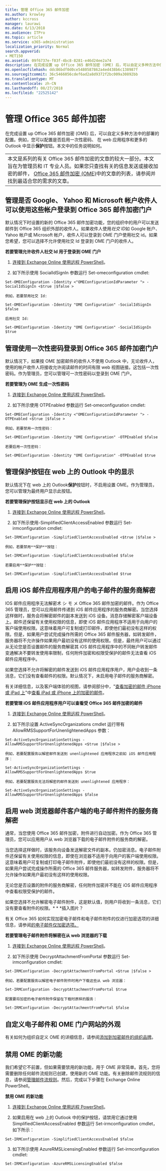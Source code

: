```yaml
---
title: 管理 Office 365 邮件加密
ms.author: krowley
author: kccross
manager: laurawi
ms.date: 6/13/2018
ms.audience: ITPro
ms.topic: article
ms.service: o365-administration
localization_priority: Normal
search.appverid:
- MET150
ms.assetid: 09f6737e-f03f-4bc8-8281-e46d24ee2a74
description: 在完成设置 up Office 365 邮件加密 (OME) 后，可以自定义多种方法中的部署的配置。例如，您可以配置是否启用一次性密码、 在 web 应用程序和更多的 Outlook 中显示保护按钮。本文中的任务说明如何。
ms.openlocfilehash: ddc86bdf0d0ce5480587862a4ed438b6c138987f
ms.sourcegitcommit: 36c5466056cdef6ad2a8d9372f2bc009a30892bb
ms.translationtype: MT
ms.contentlocale: zh-CN
ms.lasthandoff: 08/27/2018
ms.locfileid: "22525142"
---
```

# <a name="manage-office-365-message-encryption"></a>管理 Office 365 邮件加密

在完成设置 up Office 365 邮件加密 (OME) 后，可以自定义多种方法中的部署的配置。例如，您可以配置是否启用一次性密码、 在 web 应用程序和更多的 Outlook 中显示**保护**按钮。本文中的任务说明如何。 
  
||
|:-----|
|本文是系列的有关 Office 365 邮件加密的文章的较大一部分。本文旨在为管理员和 IT 专业人员。如果您只查找有关的信息发送或接收加密的邮件， [Office 365 邮件加密 (OME)](ome.md)中的文章的列表，请参阅并找到最适合您的需求的文章。 |
   
## <a name="managing-whether-google-yahoo-and-microsoft-account-recipients-can-use-these-accounts-to-sign-in-to-the-office-365-message-encryption-portal"></a>管理是否 Google、 Yahoo 和 Microsoft 帐户收件人可以使用这些帐户登录到 Office 365 邮件加密门户
<a name="PermitSocialID"> </a>

默认情况下时设置的新的 Office 365 邮件加密功能，您的组织中的用户可以发送邮件到 Office 365 组织外部的收件人。如果收件人使用*社交 ID*如 Google 帐户、 Yahoo 帐户或 Microsoft 帐户，收件人可以登录到 OME 门户使用社交 id。如果您希望，您可以选择不允许使用社交 Id 登录到 OME 门户的收件人。 
  
 **若要管理允许收件人社交 Id 用于登录到 OME 门户**
  
1. [连接到 Exchange Online 使用远程 PowerShell](http://technet.microsoft.com/library/jj984289%28v=exchg.150%29.aspx)。
    
2. 如下所示使用 SocialIdSignIn 参数运行 Set-omeconfiguration cmdlet:
    
  ```
  Set-OMEConfiguration -Identity <"OMEConfigurationIdParameter "> -SocialIdSignIn <$true |$false >
  ```

    例如，若要禁用社交 Id:
    
  ```
  Set-OMEConfiguration -Identity "OME Configuration" -SocialIdSignIn $false
  ```

    启用社交 Id:
    
  ```
  Set-OMEConfiguration -Identity "OME Configuration" -SocialIdSignIn $true
  ```

## <a name="managing-the-use-of-one-time-pass-codes-for-signing-in-to-the-office-365-message-encryption-portal"></a>管理使用一次性密码登录到 Office 365 邮件加密门户
<a name="GenerateOTPC"> </a>

默认情况下，如果按 OME 加密邮件的收件人不使用 Outlook 中，无论收件人，使用的帐户收件人将接收允许阅读邮件的时间有限 web 视图链接。这包括一次性密码。作为管理员，您可以管理可一次性密码以登录到 OME 门户。
  
 **若要管理为 OME 生成一次性密码**
  
1. [连接到 Exchange Online 使用远程 PowerShell](http://technet.microsoft.com/library/jj984289%28v=exchg.150%29.aspx)。
    
2. 如下所示使用 OTPEnabled 参数运行 Set-omeconfiguration cmdlet:
    
  ```
  Set-OMEConfiguration -Identity <"OMEConfigurationIdParameter "> -OTPEnabled <$true |$false >
  ```

    例如，若要禁用一次性密码：
    
  ```
  Set-OMEConfiguration -Identity "OME Configuration" -OTPEnabled $false
  ```

    若要启用一次性密码：
    
  ```
  Set-OMEConfiguration -Identity "OME Configuration" -OTPEnabled $true
  ```

## <a name="managing-the-display-of-the-protect-button-in-outlook-on-the-web"></a>管理保护按钮在 web 上的 Outlook 中的显示
<a name="DisplayProtectButton"> </a>

默认情况下在 web 上的 Outlook**保护**按钮时，不启用设置 OME。作为管理员，您可以管理为最终用户显示此按钮。 
  
 **若要管理保护按钮显示在 web 上的 Outlook**
  
1. [连接到 Exchange Online 使用远程 PowerShell](http://technet.microsoft.com/library/jj984289%28v=exchg.150%29.aspx)。
    
2. 如下所示使用-SimplifiedClientAccessEnabled 参数运行 Set-irmconfiguration cmdlet:
    
  ```
  Set-IRMConfiguration -SimplifiedClientAccessEnabled <$true |$false >
  ```

    例如，若要禁用**保护**按钮： 
    
  ```
  Set-IRMConfiguration -SimplifiedClientAccessEnabled $false
  ```

    若要启用**保护**按钮： 
    
  ```
  Set-IRMConfiguration -SimplifiedClientAccessEnabled $true
  ```

## <a name="enable-service-side-decryption-of-email-messages-for-ios-mail-app-users"></a>启用 iOS 邮件应用程序用户的电子邮件的服务商解密
<a name="EnableServiceSideDecrypt"> </a>

IOS 邮件应用程序无法解密术 シ モ メ Office 365 邮件加密的邮件。作为 Office 365 管理员，您可以应用邮件传递到 iOS 邮件应用程序的服务商解密。当您选择这样做时，服务会将解密邮件的副本发送到 iOS 设备。消息存储解密客户端设备上。邮件还保留有关使用权限的信息，即使 iOS 邮件应用程序不适用于向用户的客户端使用权限。这意味着用户可复制或打印邮件，即使他们最初没有这样的权限。但是，如果用户尝试完成操作所需的 Office 365 邮件服务器，如转发邮件，服务器将不允许操作如果用户最初没有这样的使用权限。但是，最终用户可以通过从无论您是否设置邮件的服务商解密其 iOS 邮件应用程序中的不同帐户转发邮件变通解决不要转发使用率限制，任何附件加密和权限受保护的邮件无法查看 iOS 邮件应用程序中。
  
如果您选择不允许将解密的邮件发送到 iOS 邮件应用程序用户，用户会收到一条消息，它们没有查看邮件的权限。默认情况下，未启用电子邮件的服务商解密。
  
有关详细信息，以及客户端体验的视图，请参阅部分中，"[查看加密的邮件 iPhone 或 iPad 上](https://support.office.com/article/4d631321-0d26-4bcc-a483-d294dd0b1caf#iOSEncryptedMail)"中[查看 iPad 或 iPhone 上的加密的邮件](https://support.office.com/article/4d631321-0d26-4bcc-a483-d294dd0b1caf)。
  
 **若要管理 iOS 邮件应用程序用户可以查看受 Office 365 邮件加密的邮件**
  
1. [连接到 Exchange Online 使用远程 PowerShell](http://technet.microsoft.com/library/jj984289%28v=exchg.150%29.aspx)。
    
2. 如下所示设置 ActiveSyncOrganizations cmdlet 运行带有 AllowRMSSupportForUnenlightenedApps 参数：
    
  ```
  Set-ActiveSyncOrganizationSettings -AllowRMSSupportForUnenlightenedApps <$true |$false >
  ```

    例如，若要配置服务以解密邮件发送到 unenlightened 应用程序之前如 iOS 邮件应用程序：
    
  ```
  Set-ActiveSyncOrganizationSettings -AllowRMSSupportForUnenlightenedApps $true
  ```

    例如，若要配置服务无法将解密的邮件发送到 unenlightened 应用程序：
    
  ```
  Set-ActiveSyncOrganizationSettings -AllowRMSSupportForUnenlightenedApps $false
  ```

## <a name="enable-service-side-decryption-of-email-attachments-for-web-browser-mail-clients"></a>启用 web 浏览器邮件客户端的电子邮件附件的服务商解密
<a name="EnableServiceSideDecrypt"> </a>

通常，当您使用 Office 365 邮件加密，附件进行自动加密。作为 Office 365 管理员，您可以应用用户从 web 浏览器下载的电子邮件附件的服务商的解密。 
  
当您选择这样做时，该服务向设备发送解密文件的副本。仍加密消息。电子邮件附件还保留有关使用权限的信息，即使在浏览器不适用于向用户的客户端使用权限。这意味着用户可复制或打印电子邮件附件，即使他们最初没有这样的权限。但是，如果用户尝试完成操作所需的 Office 365 邮件服务器，如转发附件，服务器将不允许操作如果用户最初没有这样的使用权限。
  
无论您是否设置的附件的服务商解密，任何附件加密并不能在 iOS 邮件应用程序中查看权限受保护的邮件。
  
如果您选择不允许解密电子邮件附件，这是默认值，则用户将收到一条消息，它们没有要查看附件的权限。\* \* \*插入图片？
  
有关 Office 365 如何实现加密电子邮件和电子邮件附件的仅进行加密选项的详细信息，请参阅[的电子邮件仅加密选项。](https://docs.microsoft.com/azure/information-protection/deploy-use/configure-usage-rights#encrypt-only-option-for-emails)
  
 **若要管理电子邮件附件将解密在从 web 浏览器的下载**
  
1. [连接到 Exchange Online 使用远程 PowerShell](http://technet.microsoft.com/library/jj984289%28v=exchg.150%29.aspx)。
    
2. 如下所示使用 DecryptAttachmentFromPortal 参数运行 Set-irmconfiguration cmdlet:
    
  ```
  Set-IRMConfiguration -DecryptAttachmentFromPortal <$true |$false >
  ```

    例如，若要配置服务以解密电子邮件附件时用户下载这些从 web 浏览器：
    
  ```
  Set-IRMConfiguration -DecryptAttachmentFromPortal $true
  ```

    配置要将加密的电子邮件附件保留在下载时原样的服务：
    
  ```
  Set-IRMConfiguration -DecryptAttachmentFromPortal $false
  ```

## <a name="customizing-the-appearance-of-email-messages-and-the-ome-portal"></a>自定义电子邮件和 OME 门户网站的外观
<a name="CustomizeAppearance"> </a>

有关如何为组织自定义 OME 的详细信息，请参阅[添加到加密邮件的组织品牌](add-your-organization-brand-to-encrypted-messages.md)。
  
## <a name="disabling-the-new-capabilities-for-ome"></a>禁用 OME 的新功能
<a name="CustomizeAppearance"> </a>

我们希望它不前置，但如果需要禁用的新功能，用于 OME 非常简单。首先，您将需要删除任何邮件流规则已创建，使用新的 OME 功能。有关删除邮件流规则的信息，请参阅[管理邮件流规则](https://technet.microsoft.com/library/jj657505%28v=exchg.150%29.aspx)。然后，完成以下步骤在 Exchange Online PowerShell。
  
 **禁用 OME 的新功能**
  
1. [连接到 Exchange Online 使用远程 PowerShell](https://technet.microsoft.com/library/jj984289%28v=exchg.160%29.aspx)。
    
2. 如果启用在 web 上的 Outlook 中的保护按钮，请禁用它通过使用 SimplifiedClientAccessEnabled 参数运行 Set-irmconfiguration cmdlet，如下所示：
    
  ```
  Set-IRMConfiguration -SimplifiedClientAccessEnabled $false
  ```

3. 如下所示使用 AzureRMSLicensingEnabled 参数运行 Set-irmconfiguration cmdlet:
    
  ```
  Set-IRMConfiguration -AzureRMSLicensingEnabled $false
  ```


